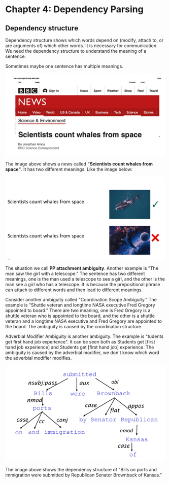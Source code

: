 # Chapter 4: Dependency Parsing

## Dependency structure
 
Dependency structure shows which words depend on (modify, attach to, or are arguments of) which other words. It is necessary for communication. We need the dependency structure to understand the meaning of a sentence.

Sometimes maybe one sentence has multiple meanings.

![1](fig/image1.png)

The image above shows a news called **"Scientists count whales from space"**. It has two different meanings. Like the image below:

![2](fig/image2.png)

The situation we call **PP attachment ambiguity**. Another example is "The man saw the girl with a telescope." The sentence has two different meanings, one is the man used a telescope to see a girl, and the other is the man see a girl who has a telescope. It is because the prepositional phrase can attach to different words and then lead to different meanings.

Consider another ambiguity called "Coordination Scope Ambiguity." The example is "Shuttle veteran and longtime NASA executive Fred Gregory appointed to board." There are two meaning, one is Fred Gregory is a shuttle veteran who is appointed to the board, and the other is a shuttle veteran and a longtime NASA executive and Fred Gregory are appointed to the board. The ambiguity is caused by the coordination structure.

Adverbial Modifier Ambiguity is another ambiguity. The example is "tudents get first hand job experience". It can be seen both as Students get [first hand job experience] and Students get [first hand job] experience. The ambiguity is caused by the adverbial modifier, we don't know which word the adverbial modifier modifies.
 
![dependency](fig/image3.png)

The image above shows the dependency structure of "Bills on ports and immigration were submitted by Republican Senator Brownback of Kansas."

